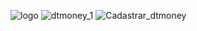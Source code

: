 ![logo](https://user-images.githubusercontent.com/76048368/158150693-f6f36fa6-398b-47c1-81f6-48ffe9b5848c.svg)
![dtmoney_1](https://user-images.githubusercontent.com/76048368/158152796-1a01cb2f-0078-4982-b0d4-5398b87451d7.png)
![Cadastrar_dtmoney](https://user-images.githubusercontent.com/76048368/158152845-e39936d2-3998-48e8-83ce-c177af7bc481.png)
